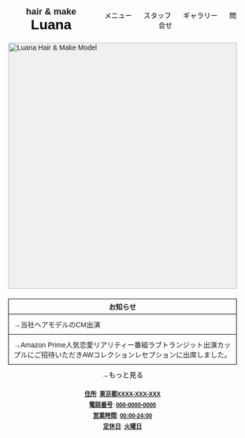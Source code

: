 <!DOCTYPE html>
<html lang="ja">
<head>
    <meta charset="UTF-8">
    <meta name="viewport" content="width=device-width, initial-scale=1.0">
    <title>hair & make Luana</title>
    <link rel="stylesheet" href="css/new-style.css">
    <style>
        body, html {
            margin: 0;
            padding: 0;
            font-family: Arial, sans-serif;
            font-size: 14px;
        }
        .container {
            max-width: 1000px;
            margin: 0 auto;
            padding: 20px;
        }
        header {
            display: flex;
            justify-content: space-between;
            align-items: center;
            margin-bottom: 20px;
        }
        .logo {
            font-size: 18px;
            font-weight: bold;
        }
        .logo span {
            font-size: 28px;
            color: #000;
        }
        nav a {
            margin-left: 20px;
            text-decoration: none;
            color: #000;
        }
        .main-image {
            width: 100%;
            height: 500px;
            background-color: #f0f0f0;
            margin-bottom: 20px;
            overflow: hidden;
            position: relative;
        }
        .main-image img {
            width: 100%;
            height: auto;
            display: block;
            position: absolute;
            top: 50%;
            left: 50%;
            transform: translate(-50%, -50%);
            object-fit: cover;
        }
        .news-container {
            border: 1px solid #000;
            margin-bottom: 10px;
        }
        .news-header {
            text-align: center;
            font-weight: bold;
            padding: 5px 0;
            border-bottom: 1px solid #000;
        }
        .news-content {
            padding: 0;
        }
        .news-item {
            padding: 10px;
        }
        .news-item:not(:last-child) {
            border-bottom: 1px solid #000;
        }
        .more-link {
            text-align: center;
            margin-top: 5px;
        }
        .more-link a {
            color: #000;
            text-decoration: none;
        }
        footer {
            margin-top: 20px;
            text-align: center;
            font-size: 12px;
        }
        footer p {
            margin: 5px 0;
        }
        footer span {
            text-decoration: underline;
            font-weight: bold;
        }
    </style>
</head>
<body>
    <div class="container">
        <header>
            <div class="logo">hair & make <span>Luana</span></div>
            <nav>
                <a href="#">メニュー</a>
                <a href="#">スタッフ</a>
                <a href="#">ギャラリー</a>
                <a href="#">問合せ</a>
            </nav>
        </header>
        <main>
            <div class="main-image">
                <img src="img/sample4.jpeg" alt="Luana Hair & Make Model">
            </div>
            <div class="news-container">
                <div class="news-header">お知らせ</div>
                <div class="news-content">
                    <div class="news-item">→当社ヘアモデルのCM出演</div>
                    <div class="news-item">→Amazon Prime人気恋愛リアリティー番組ラブトランジット出演カップルにご招待いただきAWコレクションレセプションに出席しました。</div>
                </div>
            </div>
            <div class="more-link">
                <a href="#">→もっと見る</a>
            </div>
        </main>
        <footer>
            <p><span>住所</span>: <span>東京都XXXX-XXX-XXX</span></p>
            <p><span>電話番号</span>: <span>000-0000-0000</span></p>
            <p><span>営業時間</span>: <span>00:00-24:00</span></p>
            <p><span>定休日</span>: <span>火曜日</span></p>
        </footer>
    </div>
</body>
</html>
